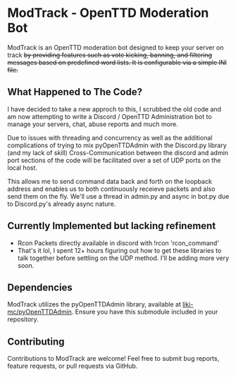 # ModTrack - OpenTTD Moderation Bot

ModTrack is an OpenTTD moderation bot designed to keep your server on track ~~by providing features such as vote kicking, banning, and filtering messages based on predefined word lists. It is configurable via a simple INI file.~~

## What Happened to The Code?

I have decided to take a new approch to this, I scrubbed the old code and am now attempting to write a Discord / OpenTTD Administration bot to manage your servers, chat, abuse reports and much more.

Due to issues with threading and concurrency as well as the additional complications of trying to mix pyOpenTTDAdmin with the Discord.py library (and my lack of skill) Cross-Communication between the discord and admin port sections of the code will be facilitated over a set of UDP ports on the local host.

This allows me to send command data back and forth on the loopback address and enables us to both continuously receieve packets and also send them on the fly. We'll use a thread in admin.py and async in bot.py due to Discord.py's already async nature.

## Currently Implemented but lacking refinement

- Rcon Packets directly available in discord with !rcon 'rcon_command'
- That's it lol, I spent 12+ hours figuring out how to get these libraries to talk together before settling on the UDP method. I'll be adding more very soon.

## Dependencies

ModTrack utilizes the pyOpenTTDAdmin library, available at [liki-mc/pyOpenTTDAdmin](https://github.com/liki-mc/pyOpenTTDAdmin). Ensure you have this submodule included in your repository.

## Contributing

Contributions to ModTrack are welcome! Feel free to submit bug reports, feature requests, or pull requests via GitHub.
